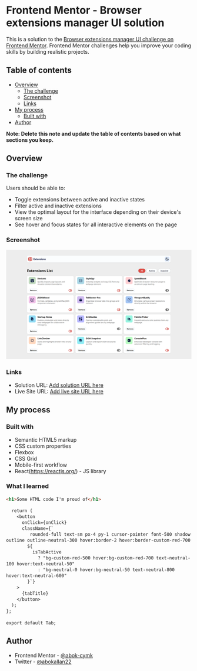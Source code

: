 # Frontend Mentor - Browser extensions manager UI solution

This is a solution to the [Browser extensions manager UI challenge on Frontend Mentor](https://www.frontendmentor.io/challenges/browser-extension-manager-ui-yNZnOfsMAp). Frontend Mentor challenges help you improve your coding skills by building realistic projects. 

## Table of contents

- [Overview](#overview)
  - [The challenge](#the-challenge)
  - [Screenshot](#screenshot)
  - [Links](#links)
- [My process](#my-process)
  - [Built with](#built-with)
- [Author](#author)


**Note: Delete this note and update the table of contents based on what sections you keep.**

## Overview

### The challenge

Users should be able to:

- Toggle extensions between active and inactive states
- Filter active and inactive extensions
- View the optimal layout for the interface depending on their device's screen size
- See hover and focus states for all interactive elements on the page

### Screenshot

![](./screenshot.png)

### Links

- Solution URL: [Add solution URL here](https://github.com/abok-cymk)
- Live Site URL: [Add live site URL here](https://your-live-site-url.com)

## My process

### Built with

- Semantic HTML5 markup
- CSS custom properties
- Flexbox
- CSS Grid
- Mobile-first workflow
- React(https://reactjs.org/) - JS library


### What I learned

```html
<h1>Some HTML code I'm proud of</h1>
```
```const Tab = ({ tabTitle, onClick, isTabActive }) => {
  return (
    <button
      onClick={onClick}
      className={`
         rounded-full text-sm px-4 py-1 cursor-pointer font-500 shadow outline outline-neutral-300 hover:border-2 hover:border-custom-red-700
        ${
          isTabActive
            ? "bg-custom-red-500 hover:bg-custom-red-700 text-neutral-100 hover:text-neutral-50"
            : "bg-neutral-0 hover:bg-neutral-50 text-neutral-800 hover:text-neutral-600"
        }`}
    >
      {tabTitle}
    </button>
  );
};

export default Tab;
```
## Author

- Frontend Mentor - [@abok-cymk](https://www.frontendmentor.io/profile/abok-cymk)
- Twitter - [@abokallan22](https://x.com/abokallan22)

